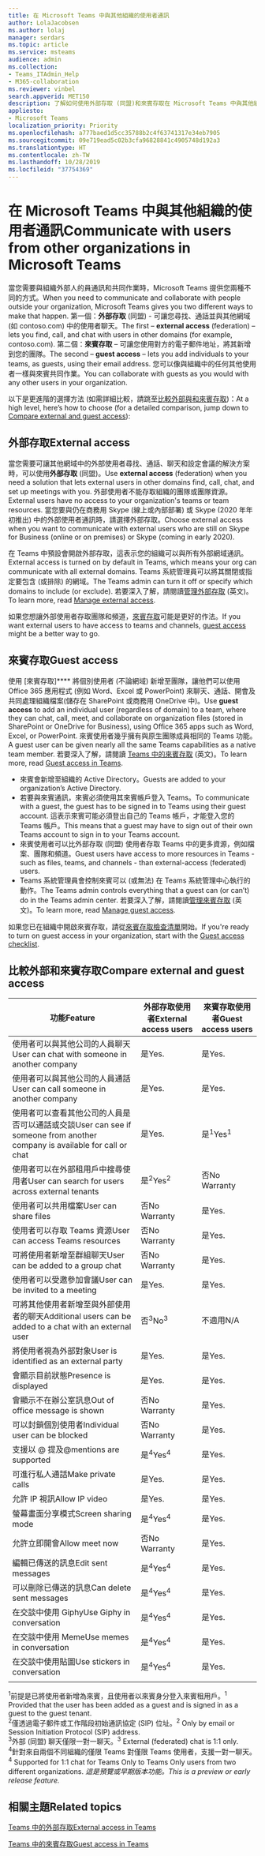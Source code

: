 ```yaml
---
title: 在 Microsoft Teams 中與其他組織的使用者通訊
author: LolaJacobsen
ms.author: lolaj
manager: serdars
ms.topic: article
ms.service: msteams
audience: admin
ms.collection:
- Teams_ITAdmin_Help
- M365-collaboration
ms.reviewer: vinbel
search.appverid: MET150
description: 了解如何使用外部存取 (同盟)和來賓存取在 Microsoft Teams 中與其他組織的使用者進行通訊。
appliesto:
- Microsoft Teams
localization_priority: Priority
ms.openlocfilehash: a777baed1d5cc35788b2c4f63741317e34eb7905
ms.sourcegitcommit: 09e719ead5c02b3cfa96828841c4905748d192a3
ms.translationtype: HT
ms.contentlocale: zh-TW
ms.lasthandoff: 10/28/2019
ms.locfileid: "37754369"
---
```

<a name="communicate-with-users-from-other-organizations-in-microsoft-teams"></a><span data-ttu-id="c52cd-103">在 Microsoft Teams 中與其他組織的使用者通訊</span><span class="sxs-lookup"><span data-stu-id="c52cd-103">Communicate with users from other organizations in Microsoft Teams</span></span>
======================================================

<span data-ttu-id="c52cd-104">當您需要與組織外部人的員通訊和共同作業時，Microsoft Teams 提供您兩種不同的方式。</span><span class="sxs-lookup"><span data-stu-id="c52cd-104">When you need to communicate and collaborate with people outside your organization, Microsoft Teams gives you two different ways to make that happen.</span></span> <span data-ttu-id="c52cd-105">第一個：**外部存取** (同盟) - 可讓您尋找、通話並與其他網域 (如 contoso.com) 中的使用者聊天。</span><span class="sxs-lookup"><span data-stu-id="c52cd-105">The first – **external access** (federation) – lets  you find, call, and chat with users in other domains (for example, contoso.com).</span></span> <span data-ttu-id="c52cd-106">第二個：**來賓存取** – 可讓您使用對方的電子郵件地址，將其新增到您的團隊。</span><span class="sxs-lookup"><span data-stu-id="c52cd-106">The second – **guest access** – lets you add individuals to your teams, as guests, using their email address.</span></span> <span data-ttu-id="c52cd-107">您可以像與組織中的任何其他使用者一樣與來賓共同作業。</span><span class="sxs-lookup"><span data-stu-id="c52cd-107">You can collaborate with guests as you would with any other users in your organization.</span></span>

<span data-ttu-id="c52cd-108">以下是更進階的選擇方法 (如需詳細比較，請跳至[比較外部與和來賓存取](#compare-external-and-guest-access))：</span><span class="sxs-lookup"><span data-stu-id="c52cd-108">At a high level, here’s how to choose (for a detailed comparison, jump down to [Compare external and guest access](#compare-external-and-guest-access)):</span></span>

## <a name="external-access"></a><span data-ttu-id="c52cd-109">外部存取</span><span class="sxs-lookup"><span data-stu-id="c52cd-109">External access</span></span>

<span data-ttu-id="c52cd-110">當您需要可讓其他網域中的外部使用者尋找、通話、聊天和設定會議的解決方案時，可以使用**外部存取** (同盟)。</span><span class="sxs-lookup"><span data-stu-id="c52cd-110">Use **external access** (federation) when you need a solution that lets external users in other domains find, call, chat, and set up meetings with you.</span></span> <span data-ttu-id="c52cd-111">外部使用者不能存取組織的團隊或團隊資源。</span><span class="sxs-lookup"><span data-stu-id="c52cd-111">External users have no access to your organization's teams or team resources.</span></span> <span data-ttu-id="c52cd-112">當您要與仍在商務用 Skype (線上或內部部署) 或 Skype (2020 年年初推出) 中的外部使用者通訊時，請選擇外部存取。</span><span class="sxs-lookup"><span data-stu-id="c52cd-112">Choose external access when you want to communicate with external users who are still on Skype for Business (online or on premises) or Skype (coming in early 2020).</span></span> 

<span data-ttu-id="c52cd-113">在 Teams 中預設會開啟外部存取，這表示您的組織可以與所有外部網域通訊。</span><span class="sxs-lookup"><span data-stu-id="c52cd-113">External access is turned on by default in Teams, which means your org can communicate with all external domains.</span></span> <span data-ttu-id="c52cd-114">Teams 系統管理員可以將其關閉或指定要包含 (或排除) 的網域。</span><span class="sxs-lookup"><span data-stu-id="c52cd-114">The Teams admin can turn it off or specify which domains to include (or exclude).</span></span> <span data-ttu-id="c52cd-115">若要深入了解，請閱讀[管理外部存取](manage-external-access.md) (英文)。</span><span class="sxs-lookup"><span data-stu-id="c52cd-115">To learn more, read [Manage external access](manage-external-access.md).</span></span> 

<span data-ttu-id="c52cd-116">如果您想讓外部使用者存取團隊和頻道，[來賓存取](#guest-access)可能是更好的作法。</span><span class="sxs-lookup"><span data-stu-id="c52cd-116">If you want external users to have access to teams and channels, [guest access](#guest-access) might be a better way to go.</span></span> 


## <a name="guest-access"></a><span data-ttu-id="c52cd-117">來賓存取</span><span class="sxs-lookup"><span data-stu-id="c52cd-117">Guest access</span></span>

<span data-ttu-id="c52cd-118">使用 [來賓存取]\*\*\*\* 將個別使用者 (不論網域) 新增至團隊，讓他們可以使用 Office 365 應用程式 (例如 Word、Excel 或 PowerPoint) 來聊天、通話、開會及共同處理組織檔案(儲存在 SharePoint 或商務用 OneDrive 中)。</span><span class="sxs-lookup"><span data-stu-id="c52cd-118">Use **guest access** to add an individual user (regardless of domain) to a team, where they can chat, call, meet, and collaborate on organization files (stored in SharePoint or OneDrive for Business), using Office 365 apps such as Word, Excel, or PowerPoint.</span></span> <span data-ttu-id="c52cd-119">來賓使用者幾乎擁有與原生團隊成員相同的 Teams 功能。</span><span class="sxs-lookup"><span data-stu-id="c52cd-119">A guest user can be given nearly all the same Teams capabilities as a native team member.</span></span> <span data-ttu-id="c52cd-120">若要深入了解，請閱讀 [Teams 中的來賓存取](guest-access.md) (英文)。</span><span class="sxs-lookup"><span data-stu-id="c52cd-120">To learn more, read [Guest access in Teams](guest-access.md).</span></span>

- <span data-ttu-id="c52cd-121">來賓會新增至組織的 Active Directory。</span><span class="sxs-lookup"><span data-stu-id="c52cd-121">Guests are added to your organization’s Active Directory.</span></span>
- <span data-ttu-id="c52cd-122">若要與來賓通訊，來賓必須使用其來賓帳戶登入 Teams。</span><span class="sxs-lookup"><span data-stu-id="c52cd-122">To communicate with a guest, the guest has to be signed in to Teams using their guest account.</span></span> <span data-ttu-id="c52cd-123">這表示來賓可能必須登出自己的 Teams 帳戶，才能登入您的 Teams 帳戶。</span><span class="sxs-lookup"><span data-stu-id="c52cd-123">This means that a guest may have to sign out of their own Teams account to sign in to your Teams account.</span></span>
- <span data-ttu-id="c52cd-124">來賓使用者可以比外部存取 (同盟) 使用者存取 Teams 中的更多資源，例如檔案、團隊和頻道。</span><span class="sxs-lookup"><span data-stu-id="c52cd-124">Guest users have access to more resources in Teams - such as files, teams, and channels - than external-access (federated) users.</span></span>
- <span data-ttu-id="c52cd-125">Teams 系統管理員會控制來賓可以 (或無法) 在 Teams 系統管理中心執行的動作。</span><span class="sxs-lookup"><span data-stu-id="c52cd-125">The Teams admin controls everything that a guest can (or can’t) do in the Teams admin center.</span></span> <span data-ttu-id="c52cd-126">若要深入了解，請閱讀[管理來賓存取](manage-guests.md) (英文)。</span><span class="sxs-lookup"><span data-stu-id="c52cd-126">To learn more, read [Manage guest access](manage-guests.md).</span></span>

<span data-ttu-id="c52cd-127">如果您已在組織中開啟來賓存取，請從[來賓存取檢查清單](guest-access-checklist.md)開始。</span><span class="sxs-lookup"><span data-stu-id="c52cd-127">If you're ready to turn on guest access in your organization, start with the [Guest access checklist](guest-access-checklist.md).</span></span>


## <a name="compare-external-and-guest-access"></a><span data-ttu-id="c52cd-128">比較外部和來賓存取</span><span class="sxs-lookup"><span data-stu-id="c52cd-128">Compare external and guest access</span></span>

| <span data-ttu-id="c52cd-129">功能</span><span class="sxs-lookup"><span data-stu-id="c52cd-129">Feature</span></span> | <span data-ttu-id="c52cd-130">外部存取使用者</span><span class="sxs-lookup"><span data-stu-id="c52cd-130">External access users</span></span> | <span data-ttu-id="c52cd-131">來賓存取使用者</span><span class="sxs-lookup"><span data-stu-id="c52cd-131">Guest access users</span></span> |
|---------|-----------------------|--------------------|
| <span data-ttu-id="c52cd-132">使用者可以與其他公司的人員聊天</span><span class="sxs-lookup"><span data-stu-id="c52cd-132">User can chat with someone in another company</span></span> | <span data-ttu-id="c52cd-133">是</span><span class="sxs-lookup"><span data-stu-id="c52cd-133">Yes.</span></span> |<span data-ttu-id="c52cd-134">是</span><span class="sxs-lookup"><span data-stu-id="c52cd-134">Yes.</span></span> |
| <span data-ttu-id="c52cd-135">使用者可以與其他公司的人員通話</span><span class="sxs-lookup"><span data-stu-id="c52cd-135">User can call someone in another company</span></span> | <span data-ttu-id="c52cd-136">是</span><span class="sxs-lookup"><span data-stu-id="c52cd-136">Yes.</span></span> | <span data-ttu-id="c52cd-137">是</span><span class="sxs-lookup"><span data-stu-id="c52cd-137">Yes.</span></span> |
| <span data-ttu-id="c52cd-138">使用者可以查看其他公司的人員是否可以通話或交談</span><span class="sxs-lookup"><span data-stu-id="c52cd-138">User can see if someone from another company is available for call or chat</span></span> | <span data-ttu-id="c52cd-139">是</span><span class="sxs-lookup"><span data-stu-id="c52cd-139">Yes.</span></span> | <span data-ttu-id="c52cd-140">是<sup>1</sup></span><span class="sxs-lookup"><span data-stu-id="c52cd-140">Yes<sup>1</sup></span></span> |
| <span data-ttu-id="c52cd-141">使用者可以在外部租用戶中搜尋使用者</span><span class="sxs-lookup"><span data-stu-id="c52cd-141">User can search for users across external tenants</span></span> | <span data-ttu-id="c52cd-142">是<sup>2</sup></span><span class="sxs-lookup"><span data-stu-id="c52cd-142">Yes<sup>2</sup></span></span> | <span data-ttu-id="c52cd-143">否</span><span class="sxs-lookup"><span data-stu-id="c52cd-143">No Warranty</span></span> |
| <span data-ttu-id="c52cd-144">使用者可以共用檔案</span><span class="sxs-lookup"><span data-stu-id="c52cd-144">User can share files</span></span> | <span data-ttu-id="c52cd-145">否</span><span class="sxs-lookup"><span data-stu-id="c52cd-145">No Warranty</span></span> | <span data-ttu-id="c52cd-146">是</span><span class="sxs-lookup"><span data-stu-id="c52cd-146">Yes.</span></span> |
| <span data-ttu-id="c52cd-147">使用者可以存取 Teams 資源</span><span class="sxs-lookup"><span data-stu-id="c52cd-147">User can access Teams resources</span></span> | <span data-ttu-id="c52cd-148">否</span><span class="sxs-lookup"><span data-stu-id="c52cd-148">No Warranty</span></span> | <span data-ttu-id="c52cd-149">是</span><span class="sxs-lookup"><span data-stu-id="c52cd-149">Yes.</span></span> |
| <span data-ttu-id="c52cd-150">可將使用者新增至群組聊天</span><span class="sxs-lookup"><span data-stu-id="c52cd-150">User can be added to a group chat</span></span> | <span data-ttu-id="c52cd-151">否</span><span class="sxs-lookup"><span data-stu-id="c52cd-151">No Warranty</span></span> | <span data-ttu-id="c52cd-152">是</span><span class="sxs-lookup"><span data-stu-id="c52cd-152">Yes.</span></span> |
| <span data-ttu-id="c52cd-153">使用者可以受邀參加會議</span><span class="sxs-lookup"><span data-stu-id="c52cd-153">User can be invited to a meeting</span></span> | <span data-ttu-id="c52cd-154">是</span><span class="sxs-lookup"><span data-stu-id="c52cd-154">Yes.</span></span> | <span data-ttu-id="c52cd-155">是</span><span class="sxs-lookup"><span data-stu-id="c52cd-155">Yes.</span></span> |
| <span data-ttu-id="c52cd-156">可將其他使用者新增至與外部使用者的聊天</span><span class="sxs-lookup"><span data-stu-id="c52cd-156">Additional users can be added to a chat with an external user</span></span> | <span data-ttu-id="c52cd-157">否<sup>3</sup></span><span class="sxs-lookup"><span data-stu-id="c52cd-157">No<sup>3</sup></span></span> | <span data-ttu-id="c52cd-158">不適用</span><span class="sxs-lookup"><span data-stu-id="c52cd-158">N/A</span></span> |
| <span data-ttu-id="c52cd-159">將使用者視為外部對象</span><span class="sxs-lookup"><span data-stu-id="c52cd-159">User is identified as an external party</span></span> | <span data-ttu-id="c52cd-160">是</span><span class="sxs-lookup"><span data-stu-id="c52cd-160">Yes.</span></span> | <span data-ttu-id="c52cd-161">是</span><span class="sxs-lookup"><span data-stu-id="c52cd-161">Yes.</span></span> |
| <span data-ttu-id="c52cd-162">會顯示目前狀態</span><span class="sxs-lookup"><span data-stu-id="c52cd-162">Presence is displayed</span></span> | <span data-ttu-id="c52cd-163">是</span><span class="sxs-lookup"><span data-stu-id="c52cd-163">Yes.</span></span> | <span data-ttu-id="c52cd-164">是</span><span class="sxs-lookup"><span data-stu-id="c52cd-164">Yes.</span></span> |
| <span data-ttu-id="c52cd-165">會顯示不在辦公室訊息</span><span class="sxs-lookup"><span data-stu-id="c52cd-165">Out of office message is shown</span></span> | <span data-ttu-id="c52cd-166">否</span><span class="sxs-lookup"><span data-stu-id="c52cd-166">No Warranty</span></span> | <span data-ttu-id="c52cd-167">是</span><span class="sxs-lookup"><span data-stu-id="c52cd-167">Yes.</span></span> |
| <span data-ttu-id="c52cd-168">可以封鎖個別使用者</span><span class="sxs-lookup"><span data-stu-id="c52cd-168">Individual user can be blocked</span></span> | <span data-ttu-id="c52cd-169">否</span><span class="sxs-lookup"><span data-stu-id="c52cd-169">No Warranty</span></span> | <span data-ttu-id="c52cd-170">是</span><span class="sxs-lookup"><span data-stu-id="c52cd-170">Yes.</span></span> |
| <span data-ttu-id="c52cd-171">支援以 @ 提及</span><span class="sxs-lookup"><span data-stu-id="c52cd-171">@mentions are supported</span></span> | <span data-ttu-id="c52cd-172">是<sup>4</sup></span><span class="sxs-lookup"><span data-stu-id="c52cd-172">Yes<sup>4</sup></span></span> | <span data-ttu-id="c52cd-173">是</span><span class="sxs-lookup"><span data-stu-id="c52cd-173">Yes.</span></span> |
| <span data-ttu-id="c52cd-174">可進行私人通話</span><span class="sxs-lookup"><span data-stu-id="c52cd-174">Make private calls</span></span> | <span data-ttu-id="c52cd-175">是</span><span class="sxs-lookup"><span data-stu-id="c52cd-175">Yes.</span></span> | <span data-ttu-id="c52cd-176">是</span><span class="sxs-lookup"><span data-stu-id="c52cd-176">Yes.</span></span> |
| <span data-ttu-id="c52cd-177">允許 IP 視訊</span><span class="sxs-lookup"><span data-stu-id="c52cd-177">Allow IP video</span></span> | <span data-ttu-id="c52cd-178">是</span><span class="sxs-lookup"><span data-stu-id="c52cd-178">Yes.</span></span> | <span data-ttu-id="c52cd-179">是</span><span class="sxs-lookup"><span data-stu-id="c52cd-179">Yes.</span></span> |
| <span data-ttu-id="c52cd-180">螢幕畫面分享模式</span><span class="sxs-lookup"><span data-stu-id="c52cd-180">Screen sharing mode</span></span> | <span data-ttu-id="c52cd-181">是<sup>4</sup></span><span class="sxs-lookup"><span data-stu-id="c52cd-181">Yes<sup>4</sup></span></span> | <span data-ttu-id="c52cd-182">是</span><span class="sxs-lookup"><span data-stu-id="c52cd-182">Yes.</span></span> |
| <span data-ttu-id="c52cd-183">允許立即開會</span><span class="sxs-lookup"><span data-stu-id="c52cd-183">Allow meet now</span></span> | <span data-ttu-id="c52cd-184">否</span><span class="sxs-lookup"><span data-stu-id="c52cd-184">No Warranty</span></span> | <span data-ttu-id="c52cd-185">是</span><span class="sxs-lookup"><span data-stu-id="c52cd-185">Yes.</span></span> |
| <span data-ttu-id="c52cd-186">編輯已傳送的訊息</span><span class="sxs-lookup"><span data-stu-id="c52cd-186">Edit sent messages</span></span> | <span data-ttu-id="c52cd-187">是<sup>4</sup></span><span class="sxs-lookup"><span data-stu-id="c52cd-187">Yes<sup>4</sup></span></span> | <span data-ttu-id="c52cd-188">是</span><span class="sxs-lookup"><span data-stu-id="c52cd-188">Yes.</span></span> |
| <span data-ttu-id="c52cd-189">可以刪除已傳送的訊息</span><span class="sxs-lookup"><span data-stu-id="c52cd-189">Can delete sent messages</span></span> | <span data-ttu-id="c52cd-190">是<sup>4</sup></span><span class="sxs-lookup"><span data-stu-id="c52cd-190">Yes<sup>4</sup></span></span> | <span data-ttu-id="c52cd-191">是</span><span class="sxs-lookup"><span data-stu-id="c52cd-191">Yes.</span></span> |
| <span data-ttu-id="c52cd-192">在交談中使用 Giphy</span><span class="sxs-lookup"><span data-stu-id="c52cd-192">Use Giphy in conversation</span></span> | <span data-ttu-id="c52cd-193">是<sup>4</sup></span><span class="sxs-lookup"><span data-stu-id="c52cd-193">Yes<sup>4</sup></span></span> | <span data-ttu-id="c52cd-194">是</span><span class="sxs-lookup"><span data-stu-id="c52cd-194">Yes.</span></span> |
| <span data-ttu-id="c52cd-195">在交談中使用 Meme</span><span class="sxs-lookup"><span data-stu-id="c52cd-195">Use memes in conversation</span></span> | <span data-ttu-id="c52cd-196">是<sup>4</sup></span><span class="sxs-lookup"><span data-stu-id="c52cd-196">Yes<sup>4</sup></span></span> | <span data-ttu-id="c52cd-197">是</span><span class="sxs-lookup"><span data-stu-id="c52cd-197">Yes.</span></span> |
| <span data-ttu-id="c52cd-198">在交談中使用貼圖</span><span class="sxs-lookup"><span data-stu-id="c52cd-198">Use stickers in conversation</span></span> | <span data-ttu-id="c52cd-199">是<sup>4</sup></span><span class="sxs-lookup"><span data-stu-id="c52cd-199">Yes<sup>4</sup></span></span> | <span data-ttu-id="c52cd-200">是</span><span class="sxs-lookup"><span data-stu-id="c52cd-200">Yes.</span></span> |
||||

<span data-ttu-id="c52cd-201"><sup>1</sup>前提是已將使用者新增為來賓，且使用者以來賓身分登入來賓租用戶。</span><span class="sxs-lookup"><span data-stu-id="c52cd-201"><sup>1</sup> Provided that the user has been added as a guest and is signed in as a guest to the guest tenant.</span></span><br>
<span data-ttu-id="c52cd-202"><sup>2</sup>僅透過電子郵件或工作階段初始通訊協定 (SIP) 位址。</span><span class="sxs-lookup"><span data-stu-id="c52cd-202"><sup>2</sup> Only by email or Session Initiation Protocol (SIP) address.</span></span><br>
<span data-ttu-id="c52cd-203"><sup>3</sup>外部 (同盟) 聊天僅限一對一聊天。</span><span class="sxs-lookup"><span data-stu-id="c52cd-203"><sup>3</sup> External (federated) chat is 1:1 only.</span></span><br>
<span data-ttu-id="c52cd-204"><sup>4</sup>針對來自兩個不同組織的僅限 Teams 對僅限 Teams 使用者，支援一對一聊天。</span><span class="sxs-lookup"><span data-stu-id="c52cd-204"><sup>4</sup> Supported for 1:1 chat for Teams Only to Teams Only users from two different organizations.</span></span> <span data-ttu-id="c52cd-205">*這是預覽或早期版本功能。*</span><span class="sxs-lookup"><span data-stu-id="c52cd-205">*This is a preview or early release feature.*</span></span>

## <a name="related-topics"></a><span data-ttu-id="c52cd-206">相關主題</span><span class="sxs-lookup"><span data-stu-id="c52cd-206">Related topics</span></span>

[<span data-ttu-id="c52cd-207">Teams 中的外部存取</span><span class="sxs-lookup"><span data-stu-id="c52cd-207">External access in Teams</span></span>](manage-external-access.md)

[<span data-ttu-id="c52cd-208">Teams 中的來賓存取</span><span class="sxs-lookup"><span data-stu-id="c52cd-208">Guest access in Teams</span></span>](guest-access.md)

